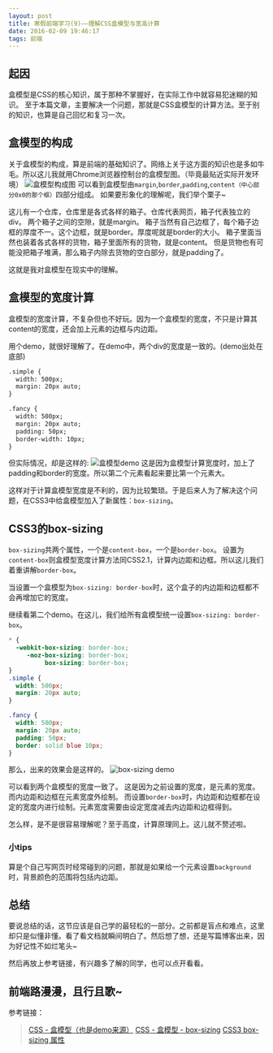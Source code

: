 ```yaml
---
layout: post
title: 寒假前端学习(9)——理解CSS盒模型与宽高计算
date: 2016-02-09 19:46:17
tags: 前端
---
```

## 起因
盒模型是CSS的核心知识，属于那种不掌握好，在实际工作中就容易犯迷糊的知识。
至于本篇文章，主要解决一个问题，那就是CSS盒模型的计算方法。至于别的知识，也算是自己回忆和复习一次。
<!-- more -->
## 盒模型的构成
关于盒模型的构成，算是前端的基础知识了。网络上关于这方面的知识也是多如牛毛。所以这儿我就用Chrome浏览器控制台的盒模型图。（毕竟最贴近实际开发环境）
![盒模型构成图](/images/2018-03-26-85833.png)
可以看到盒模型由`margin`,`border`,`padding`,`content（中心部分0x0的那个框）`四部分组成。
如果要形象化的理解呢，我们举个栗子~

这儿有一个仓库，仓库里是各式各样的箱子。仓库代表网页，箱子代表独立的div。
两个箱子之间的空隙，就是margin。
箱子当然有自己边框了，每个箱子边框的厚度不一。这个边框，就是border。厚度呢就是border的大小。
箱子里面当然也装着各式各样的货物，箱子里面所有的货物，就是content。
但是货物也有可能没把箱子堆满，那么箱子内除去货物的空白部分，就是padding了。

这就是我对盒模型在现实中的理解。
## 盒模型的宽度计算
盒模型的宽度计算，不复杂但也不好玩。因为一个盒模型的宽度，不只是计算其content的宽度，还会加上元素的边框与内边距。

用个demo，就很好理解了。在demo中，两个div的宽度是一致的。(demo出处在底部)
```html
.simple {
  width: 500px;
  margin: 20px auto;
}

.fancy {
  width: 500px;
  margin: 20px auto;
  padding: 50px;
  border-width: 10px;
}
```
但实际情况，却是这样的:
![盒模型demo](/images/2018-03-26-085835.png)
这是因为盒模型计算宽度时，加上了padding和border的宽度。所以第二个元素看起来要比第一个元素大。

这样对于计算盒模型宽度是不利的，因为比较繁琐。于是后来人为了解决这个问题，在CSS3中给盒模型加入了新属性：`box-sizing`。
## CSS3的box-sizing
`box-sizing`共两个属性，一个是`content-box`，一个是`border-box`。
设置为`content-box`则盒模型宽度计算方法同CSS2.1，计算内边距和边框。所以这儿我们着重讲解`border-box`。

当设置一个盒模型为`box-sizing: border-box`时，这个盒子的内边距和边框都不会再增加它的宽度。

继续看第二个demo。在这儿，我们给所有盒模型统一设置`box-sizing: border-box`。
```css
* {
  -webkit-box-sizing: border-box;
     -moz-box-sizing: border-box;
          box-sizing: border-box;
}
.simple {
  width: 500px;
  margin: 20px auto;
}

.fancy {
  width: 500px;
  margin: 20px auto;
  padding: 50px;
  border: solid blue 10px;
}
```
那么，出来的效果会是这样的。
![box-sizing demo](/images/2018-03-26-085838.png)

可以看到两个盒模型的宽度一致了。
这是因为之前设置的宽度，是元素的宽度。而内边距和边框在元素宽度外绘制。
而设置`border-box`时，内边距和边框都在设定的宽度内进行绘制。元素宽度需要由设定宽度减去内边距和边框得到。

怎么样，是不是很容易理解呢？至于高度，计算原理同上。这儿就不赘述啦。
### 小tips
算是个自己写网页时经常碰到的问题，那就是如果给一个元素设置`background`时，背景颜色的范围将包括内边距。
## 总结
要说总结的话，这节应该是自己学的最轻松的一部分。之前都是盲点和难点，这里却只是似懂非懂。看了看文档就瞬间明白了。然后想了想，还是写篇博客出来，因为好记性不如烂笔头~

然后再放上参考链接，有兴趣多了解的同学，也可以点开看看。

前端路漫漫，且行且歌~
---
参考链接：
> [CSS - 盒模型（也是demo来源）](http://zh.learnlayout.com/box-model.html)
> [CSS - 盒模型 - box-sizing](http://zh.learnlayout.com/box-sizing.html)
> [CSS3 box-sizing 属性](http://www.w3school.com.cn/cssref/pr_box-sizing.asp)
